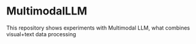 # MultimodalLLM

This repository shows experiments with Multimodal LLM, what combines visual+text data processing
